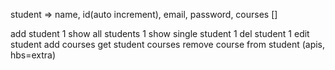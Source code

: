 student => name, id(auto increment), email, password, courses []

add student  1
show all  students 1
show single  student 1
del  student   1
edit  student 
add courses
get student courses
remove course from student
(apis, hbs=extra)
